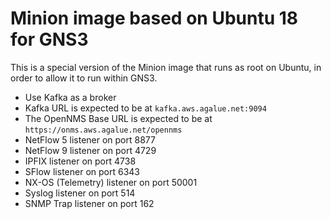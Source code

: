# Minion image based on Ubuntu 18 for GNS3

This is a special version of the Minion image that runs as root on Ubuntu, in order to allow it to run within GNS3.

* Use Kafka as a broker
* Kafka URL is expected to be at `kafka.aws.agalue.net:9094`
* The OpenNMS Base URL is expected to be at `https://onms.aws.agalue.net/opennms`
* NetFlow 5 listener on port 8877
* NetFlow 9 listener on port 4729
* IPFIX listener on port 4738
* SFlow listener on port 6343
* NX-OS (Telemetry) listener on port 50001
* Syslog listener on port 514
* SNMP Trap listener on port 162
